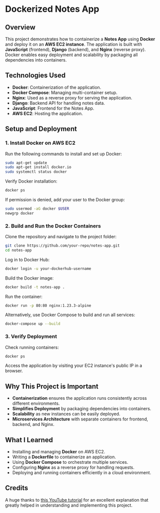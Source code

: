# **Dockerized Notes App**

## **Overview**
This project demonstrates how to containerize a **Notes App** using **Docker** and deploy it on an **AWS EC2 instance**. The application is built with **JavaScript** (frontend), **Django** (backend), and **Nginx** (reverse proxy). Docker enables easy deployment and scalability by packaging all dependencies into containers.

## **Technologies Used**
- **Docker**: Containerization of the application.
- **Docker Compose**: Managing multi-container setup.
- **Nginx**: Used as a reverse proxy for serving the application.
- **Django**: Backend API for handling notes data.
- **JavaScript**: Frontend for the Notes App.
- **AWS EC2**: Hosting the application.

## **Setup and Deployment**

### **1. Install Docker on AWS EC2**
Run the following commands to install and set up Docker:
```sh
sudo apt-get update
sudo apt-get install docker.io
sudo systemctl status docker
```
Verify Docker installation:
```sh
docker ps
```
If permission is denied, add your user to the Docker group:
```sh
sudo usermod -aG docker $USER
newgrp docker
```

### **2. Build and Run the Docker Containers**
Clone the repository and navigate to the project folder:
```sh
git clone https://github.com/your-repo/notes-app.git
cd notes-app
```
Log in to Docker Hub:
```sh
docker login -u your-dockerhub-username
```
Build the Docker image:
```sh
docker build -t notes-app .
```
Run the container:
```sh
docker run -p 80:80 nginx:1.23.3-alpine
```
Alternatively, use Docker Compose to build and run all services:
```sh
docker-compose up --build
```

### **3. Verify Deployment**
Check running containers:
```sh
docker ps
```
Access the application by visiting your EC2 instance's public IP in a browser.

## **Why This Project is Important**
- **Containerization** ensures the application runs consistently across different environments.
- **Simplifies Deployment** by packaging dependencies into containers.
- **Scalability** as new instances can be easily deployed.
- **Microservices Architecture** with separate containers for frontend, backend, and Nginx.

## **What I Learned**
- Installing and managing **Docker** on AWS EC2.
- Writing a **Dockerfile** to containerize an application.
- Using **Docker Compose** to orchestrate multiple services.
- Configuring **Nginx** as a reverse proxy for handling requests.
- Deploying and running containers efficiently in a cloud environment.

## **Credits**
A huge thanks to [this YouTube tutorial](https://www.youtube.com/watch?v=9bSbNNH4Nqw&t=13849s) for an excellent explanation that greatly helped in understanding and implementing this project.

